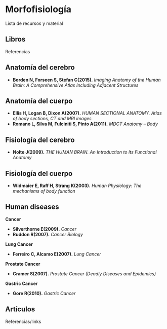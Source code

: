 # Morfofisiología 

Lista de recursos y material

## Libros
Referencias
 ## Anatomía del cerebro
- **Borden N, Forseen S, Stefan C(2015).** *Imaging Anatomy of the Human Brain: A Comprehensive Atlas Including Adjacent Structures*

## Anatomía del cuerpo
- **Ellis H, Logan B, Dixon A(2007).** *HUMAN SECTIONAL ANATOMY. Atlas of body sections, CT and MRI images*
- **Romano L, Silva M, Fulciniti S, Pinto A(2011).** *MDCT Anatomy – Body*

## Fisiología del cerebro
- **Nolte J(2009).** *THE HUMAN BRAIN. An Introduction to Its Functional Anatomy*

## Fisiología del cuerpo
- **Widmaier E, Raff H, Strang K(2003).** *Human Physiology: The mechanisms of body function*

## Human diseases

**Cancer**
- **Silverthorne E(2009).** *Cancer*
- **Ruddon R(2007).** *Cancer Biology*

**Lung Cancer**
- **Ferreiro C, Alcamo E(2007).** *Lung Cancer*

**Prostate Cancer**
- **Cramer S(2007).** *Prostate Cancer (Deadly Diseases and Epidemics)*

**Gastric Cancer**
- **Gore R(2010).** *Gastric Cancer*

## Artículos

Referencias/links


	
